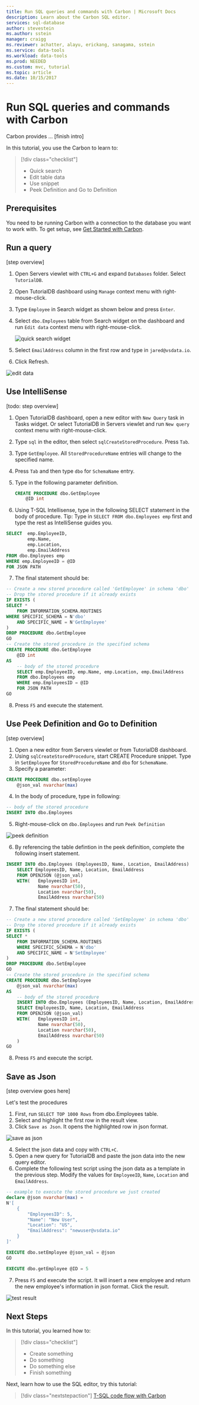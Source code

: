 ```yaml
---
title: Run SQL queries and commands with Carbon | Microsoft Docs
description: Learn about the Carbon SQL editor.
services: sql-database
author: stevestein
ms.author: sstein
manager: craigg
ms.reviewer: achatter, alayu, erickang, sanagama, sstein
ms.service: data-tools
ms.workload: data-tools
ms.prod: NEEDED
ms.custom: mvc, tutorial
ms.topic: article
ms.date: 10/15/2017
---
```


# Run SQL queries and commands with Carbon

Carbon provides ... [finish intro] 

In this tutorial, you use the Carbon to learn to:
> [!div class="checklist"]
> * Quick search
> * Edit table data 
> * Use snippet
> * Peek Definition and Go to Definition

## Prerequisites
You need to be running Carbon with a connection to the database you want to work with. To get setup, see [Get Started with Carbon](./get-started-sql-server.md).

## Run a query
[step overview]

1. Open Servers viewlet with ```CTRL+G``` and expand ```Databases``` folder. Select ```TutorialDB```. 
2. Open TutorialDB dashboard using ```Manage``` context menu with right-mouse-click.
3. Type ```Employee``` in Search widget as shown below and press ```Enter```.
4. Select ```dbo.Employees``` table from Search widget on the dashboard and run ```Edit data``` context menu with right-mouse-click.

   ![quick search widget](./media/tutorial-sql-server/quick-search-widget.png)

5. Select ```EmailAddress``` column in the first row and type in ```jared@vsdata.io```.
6. Click Refresh.

![edit data](./media/tutorial-sql-server/edit-data.png)

## Use IntelliSense
[todo: step overview]

1. Open TutorialDB dashboard, open a new editor with ```New Query``` task in Tasks widget. Or select TutorialDB in Servers viewlet and run ```New query``` context menu with right-mouse-click.
2. Type ```sql``` in the editor, then select ```sqlCreateStoredProcedure```. Press ```Tab```.
3. Type ```GetEmployee```. All ```StoredProcedureName``` entries will change to the specified name. 
4. Press ```Tab``` and then type ```dbo``` for ```SchemaName``` entry.
5. Type in the following parameter definition.

   ```sql
   CREATE PROCEDURE dbo.GetEmployee
       @ID int
   ```
6. Using T-SQL Intellisense, type in the following SELECT statement in the body of procedure. Tip: Type in ```SELECT FROM dbo.Employees emp``` first and type the rest as IntelliSense guides you. 

```sql
SELECT  emp.EmployeeID, 
        emp.Name, 
        emp.Location, 
        emp.EmailAddress
FROM dbo.Employees emp
WHERE emp.EmployeeID = @ID
FOR JSON PATH
```

7. The final statement should be:

```sql
-- Create a new stored procedure called 'GetEmployee' in schema 'dbo'
-- Drop the stored procedure if it already exists
IF EXISTS (
SELECT *
    FROM INFORMATION_SCHEMA.ROUTINES
WHERE SPECIFIC_SCHEMA = N'dbo'
    AND SPECIFIC_NAME = N'GetEmployee'
)
DROP PROCEDURE dbo.GetEmployee
GO
-- Create the stored procedure in the specified schema
CREATE PROCEDURE dbo.GetEmployee
    @ID int
AS
    -- body of the stored procedure
    SELECT emp.EmployeeID, emp.Name, emp.Location, emp.EmailAddress
    FROM dbo.Employees emp
    WHERE emp.EmployeesID = @ID
    FOR JSON PATH
GO
```

8. Press ```F5``` and execute the statement.

## Use Peek Definition and Go to Definition 
[step overview]

1. Open a new editor from Servers viewlet or from TutorialDB dashboard.  
2. Using ```sqlCreateStoredProcedure```, start CREATE Procedure snippet. Type in ```SetEmployee``` for ```StoredProcedureName``` and ```dbo``` for ```SchemaName```.
3. Specify a parameter:

```sql
CREATE PROCEDURE dbo.setEmployee
    @json_val nvarchar(max)
```
4. In the body of procedure, type in following:
```sql
-- body of the stored procedure
INSERT INTO dbo.Employees
```
5. Right-mouse-click on ```dbo.Employees``` and run ```Peek Definition```

![peek definition](./media/tutorial-sql-server/peek-definition.png)

6. By referencing the table defintion in the peek definition, complete the following insert statement.

```sql
INSERT INTO dbo.Employees (EmployeesID, Name, Location, EmailAddress)
    SELECT EmployeesID, Name, Location, EmailAddress
    FROM OPENJSON (@json_val)
    WITH(   EmployeesID int, 
            Name nvarchar(50), 
            Location nvarchar(50), 
            EmailAddress nvarchar(50)
```
7. The final statement should be:

```sql
-- Create a new stored procedure called 'SetEmployee' in schema 'dbo'
-- Drop the stored procedure if it already exists
IF EXISTS (
SELECT *
    FROM INFORMATION_SCHEMA.ROUTINES
    WHERE SPECIFIC_SCHEMA = N'dbo'
    AND SPECIFIC_NAME = N'SetEmployee'
)
DROP PROCEDURE dbo.SetEmployee
GO
-- Create the stored procedure in the specified schema
CREATE PROCEDURE dbo.SetEmployee
    @json_val nvarchar(max) 
AS
    -- body of the stored procedure
    INSERT INTO dbo.Employees (EmployeesID, Name, Location, EmailAddress)
    SELECT EmployeesID, Name, Location, EmailAddress
    FROM OPENJSON (@json_val)
    WITH(   EmployeesID int, 
            Name nvarchar(50), 
            Location nvarchar(50), 
            EmailAddress nvarchar(50)
    )
GO
```

8. Press ```F5``` and execute the script.

## Save as Json
[step overview goes here]

Let's test the procedures

1. First, run ```SELECT TOP 1000 Rows``` from dbo.Employees table.
2. Select and highlight the first row in the result view.
3. Click ```Save as Json```. It opens the highlighted row in json format.

![save as json](./media/tutorial-sql-server/save-as-json.png)

4. Select the json data and copy with ```CTRL+C```.
5. Open a new query for TutorialDB and paste the json data into the new query editor. 
6. Complete the following test script using the json data as a template in the previous step. Modify the values for ```EmployeeID```, ```Name```, ```Location``` and ```EmailAddress```.

```sql
-- example to execute the stored procedure we just created
declare @json nvarchar(max) =
N'[
    {
        "EmployeesID": 5,
        "Name": "New User",
        "Location": "US",
        "EmailAddress": "newuser@vsdata.io"
    }
]'

EXECUTE dbo.setEmployee @json_val = @json
GO

EXECUTE dbo.getEmployee @ID = 5
```

7. Press ```F5``` and execute the script. It will insert a new employee and return the new employee's information in json format. Click the result.

![test result](./media/tutorial-sql-server/test-result.png)

## Next Steps
In this tutorial, you learned how to:
> [!div class="checklist"]
> * Create something
> * Do something
> * Do something else
> * Finish something 

Next, learn how to use the SQL editor, try this tutorial: 
> [!div class="nextstepaction"]
> [T-SQL code flow with Carbon](tutorial-sql-editor.md)